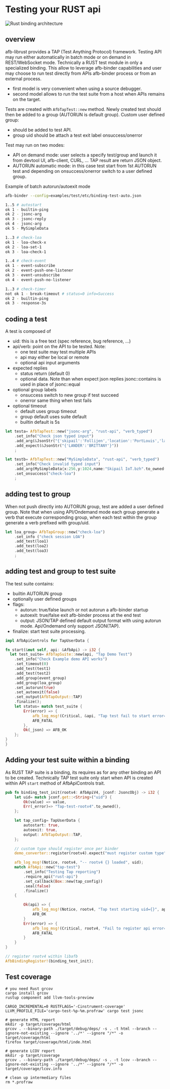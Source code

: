 # Testing your RUST api

![Rust binding architecture](assets/rust-tap-test-ui.png)

## overview

afb-librust provides a TAP (Test Anything Protocol) framework. Testing API may run either automatically in batch mode or on demand in REST/WebSocket mode.
Technically a RUST test module in only a specialized binding. This allow to leverage afb-binder capabilities and user may choose to run test directly from
APIs afb-binder process or from an external process.

 * first model is very convenient when using a source debugger.
 * second model allows to run the test suite from a host when APIs remains on the target.

Tests are created with ```AfbTapTest::new``` method. Newly created test should then be added to a group (AUTORUN is default group). Custom user defined group:

 * should be added to test API.
 * group uid should be attach a test exit label onsuccess/onerror

Test may run on two modes:

  * API on demand mode: user selects a specify test/group and launch it from devtool UI, afb-client, CURL, ... TAP result are return JSON object.
  * AUTORUN automatic mode: in this case test start from 1st AUTORUN test and depending on onsuccess/onerror switch to a user defined group.

Example of batch autorun/autoexit mode
```bash
afb-binder --config=examples/test/etc/binding-test-auto.json

1..5 # autostart
ok 1 - builtin-ping
ok 2 - jsonc-arg
ok 3 - jsonc-reply
ok 4 - jsonc-arg
ok 5 - MySimpleData

1..3 # check-loa
ok 1 - loa-check-x
ok 2 - loa-set-1
ok 3 - loa-check-1

1..4 # check-event
ok 1 - event-subscribe
ok 2 - event-push-one-listener
ok 3 - event-unsubscribe
ok 4 - event-push-no-listener

1..3 # check-timer
not ok 1 - break-timeout # status=0 info=Success
ok 2 - builtin-ping
ok 3 - response-3s
```

## coding a test

A test is composed of

* uid: this is a free text (spec reference, bug reference, ...)
* api/verb: point on the API to be tested. Note:
    * one test suite may test multiple APIs
    * api may either be local or remote
    * optional api input arguments
* expected replies
    * status return (default 0)
    * optional data. Note than when expect json replies jsonc::contains is used in place of jsonc::equal
* optional group labels
    * onsuccess switch to new group if test succeed
    * onerror same thing when test fails
* optional timeout
    * default uses group timeout
    * group default uses suite default
    * builtin default is 5s

```rust
let testa= AfbTapTest::new("jsonc-arg", "rust-api", "verb_typed")
    .set_info("Check json typed input")
    .add_arg(&JsonStr("{'skipail':'Follijen','location':'PortLouis','lander':'Brittany'}")).expect("valid argument")
    .add_expect(&JsonStr("{'LANDER':'BRITTANY'}"))
    ;

let testb= AfbTapTest::new("MySimpleData", "rust-api", "verb_typed")
    .set_info("Check invalid typed input")
    .add_arg(MySimpleData{x:256,y:1024,name:"Skipail IoT.bzh".to_owned()}).expect("valid SimpleData")
    .set_onsuccess("check-loa")
    ;
```

## adding test to group

When not push directly into AUTORUN group, test are added a user defined group. Note that when using API/Ondemand mode each
group generate a verb that execute corresponding group, when each test within the group generate a verb prefixed with group/uid.

```rust
let loa_group= AfbTapGroup::new("check-loa")
    .set_info ("check session LOA")
    .add_test(loa1)
    .add_test(loa2)
    .add_test(loa3)
    ;
```

## adding test and group to test suite

The test suite contains:
 * builtin AUTORUN group
 * optionally user defined groups
 * flags:
    * autorun: true/false launch or not autorun a afb-binder startup
    * autoexit: true/false exit afb-binder process at the end test
    * output: JSON/TAP defined default output format with using autorun mode. Api/Ondemand only support JSON(TAP).
 * finalize: start test suite processing.

```rust
impl AfbApiControls for TapUserData {

fn start(&mut self, api: &AfbApi) -> i32 {
  let test_suite= AfbTapSuite::new(api, "Tap Demo Test")
    .set_info("Check Example demo API works")
    .set_timeout(0)
    .add_test(test1)
    .add_test(test2)
    .add_group(event_group)
    .add_group(loa_group)
    .set_autorun(true)
    .set_autoexit(false)
    .set_output(AfbTapOutput::TAP)
    .finalize();
    let status= match test_suite {
        Err(error) => {
            afb_log_msg!(Critical, &api, "Tap test fail to start error={}", error);
            AFB_FATAL
        },
        Ok(_json) => AFB_OK
    };
}
}
```

## Adding your test suite within a binding

As RUST TAP suite is a binding, its requires as for any other binding an API to be created. Technically TAP test suite only start when API is created within API ```start``` method of AfbApiControls trait.

```rust
pub fn binding_test_init(rootv4: AfbApiV4, jconf: JsoncObj) -> i32 {
    let uid= match jconf.get::<String>("uid") {
        Ok(value) => value,
        Err(_error)=> "Tap-test-rootv4".to_owned(),
    };

    let tap_config= TapUserData {
        autostart: true,
        autoexit: true,
        output: AfbTapOutput::TAP,
    };

    // custom type should register once per binder
    demo_converter::register(rootv4).expect("must register custom type");

    afb_log_msg!(Notice, rootv4, "-- rootv4 {} loaded", uid);
    match AfbApi::new("tap-test")
        .set_info("Testing Tap reporting")
        .require_api("rust-api")
        .set_callback(Box::new(tap_config))
        .seal(false)
        .finalize()
    {

        Ok(api) => {
            afb_log_msg!(Notice, rootv4, "Tap test starting uid={}", api.get_uid());
            AFB_OK
        }
        Err(error) => {
            afb_log_msg!(Critical, rootv4, "Fail to register api error={}", error);
            AFB_FATAL
        }
    }
}

// register rootv4 within libafb
AfbBindingRegister!(binding_test_init);
```

## Test coverage
```
# you need Rust grcov
cargo install grcov
rustup component add llvm-tools-preview

CARGO_INCREMENTAL=0 RUSTFLAGS='-Cinstrument-coverage' LLVM_PROFILE_FILE='cargo-test-%p-%m.profraw' cargo test jsonc

# generate HTML report
mkdir -p target/coverage/html
grcov . --binary-path ./target/debug/deps/ -s . -t html --branch --ignore-not-existing --ignore '../*' --ignore "/*" -o target/coverage/html
firefox target/coverage/html/inde.html

# generate LCOV report
mkdir -p target/coverage
grcov . --binary-path ./target/debug/deps/ -s . -t lcov --branch --ignore-not-existing --ignore '../*' --ignore "/*" -o target/coverage/lcov.info

# clean up intermediary files
rm *.profraw